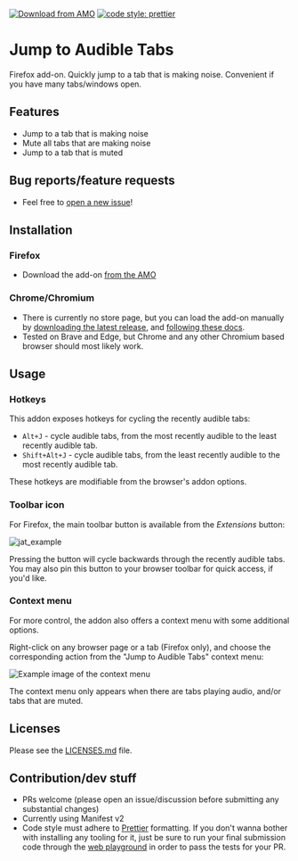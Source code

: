 [![Download from AMO](https://img.shields.io/amo/v/jump-to-audible-tabs?style=flat-square)](https://addons.mozilla.org/en-US/firefox/addon/jump-to-audible-tabs/)
[![code style: prettier](https://img.shields.io/badge/code_style-prettier-ff69b4.svg?style=flat-square)](https://github.com/prettier/prettier)

# Jump to Audible Tabs
Firefox add-on. Quickly jump to a tab that is making noise. Convenient if you have many tabs/windows open.

## Features
* Jump to a tab that is making noise
* Mute all tabs that are making noise
* Jump to a tab that is muted

## Bug reports/feature requests
* Feel free to [open a new issue](https://github.com/Rainyan/jump-to-audible-tabs/issues)!

## Installation
### Firefox
* Download the add-on [from the AMO](https://addons.mozilla.org/en-US/firefox/addon/jump-to-audible-tabs/)
### Chrome/Chromium
* There is currently no store page, but you can load the add-on manually by [downloading the latest release](https://github.com/Rainyan/jump-to-audible-tabs/releases/latest), and [following these docs](https://developer.chrome.com/docs/extensions/mv3/getstarted/development-basics/#load-unpacked).
* Tested on Brave and Edge, but Chrome and any other Chromium based browser should most likely work.

## Usage
### Hotkeys
This addon exposes hotkeys for cycling the recently audible tabs:
* `Alt+J` - cycle audible tabs, from the most recently audible to the least recently audible tab.
* `Shift+Alt+J` - cycle audible tabs, from the least recently audible to the most recently audible tab.

These hotkeys are modifiable from the browser's addon options.

### Toolbar icon
For Firefox, the main toolbar button is available from the *Extensions* button:

![jat_example](https://github.com/Rainyan/jump-to-audible-tabs/assets/6595066/306a4860-dbde-4561-83f7-97e9192da620)

Pressing the button will cycle backwards through the recently audible tabs. You may also pin this button to your browser toolbar for quick access, if you'd like.

### Context menu
For more control, the addon also offers a context menu with some additional options.

Right-click on any browser page or a tab (Firefox only), and choose the corresponding action from the "Jump to Audible Tabs" context menu:

![Example image of the context menu](https://user-images.githubusercontent.com/6595066/234595280-1a239852-5c34-4db2-a8c3-8a4152e7c33f.png)

The context menu only appears when there are tabs playing audio, and/or tabs that are muted.

## Licenses
Please see the [LICENSES.md](LICENSES.md) file.

## Contribution/dev stuff
* PRs welcome (please open an issue/discussion before submitting any substantial changes)
* Currently using Manifest v2
* Code style must adhere to [Prettier](https://prettier.io/) formatting. If you don't wanna bother with installing any tooling for it, just be sure to run your final submission code through the [web playground](https://prettier.io/playground/) in order to pass the tests for your PR.
